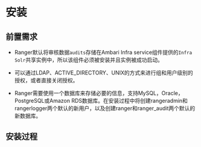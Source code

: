 # 安装

## 前置需求
  * Ranger默认将审核数据`audits`存储在Ambari Infra service组件提供的`Infra Solr`共享实例中，所以该组件必须被安装并且实例被成功启动。
  
  * 可以通过LDAP、ACTIVE_DIRECTORY、UNIX的方式来进行组和用户级别的授权，或者直接关闭授权。
  
  * Ranger需要使用一个数据库来存储必要的信息，支持MySQL，Oracle，PostgreSQL或Amazon RDS数据库。在安装过程中将创建rangeradmin和rangerlogger两个默认的新用户，以及创建ranger和ranger_audit两个默认的新数据库。

## 安装过程




